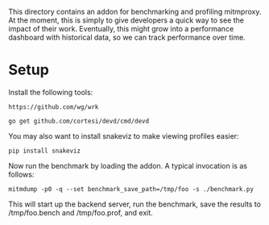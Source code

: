 
This directory contains an addon for benchmarking and profiling mitmproxy. At
the moment, this is simply to give developers a quick way to see the impact of
their work. Eventually, this might grow into a performance dashboard with
historical data, so we can track performance over time.

# Setup

Install the following tools:

    https://github.com/wg/wrk

    go get github.com/cortesi/devd/cmd/devd

You may also want to install snakeviz to make viewing profiles easier:

    pip install snakeviz

Now run the benchmark by loading the addon. A typical invocation is as follows:

    mitmdump -p0 -q --set benchmark_save_path=/tmp/foo -s ./benchmark.py

This will start up the backend server, run the benchmark, save the results to
/tmp/foo.bench and /tmp/foo.prof, and exit.
